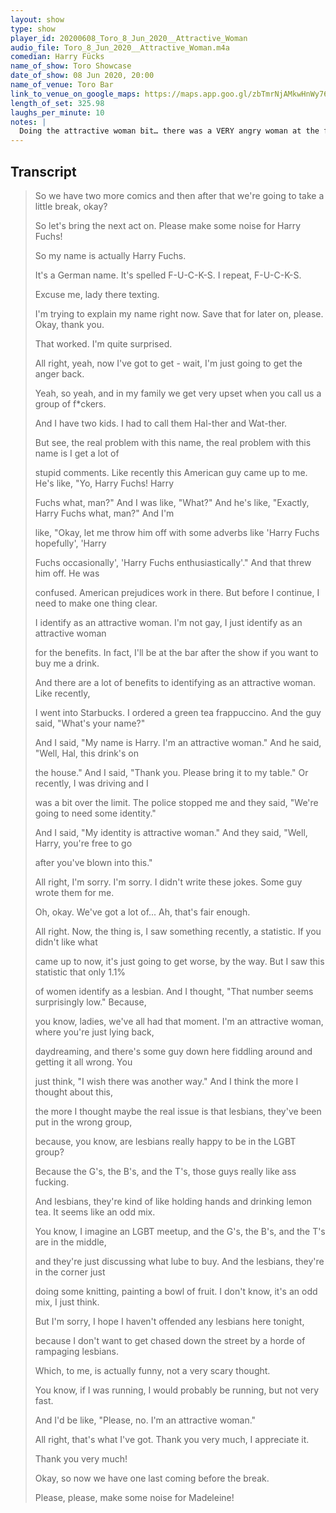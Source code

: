 ```yaml
---
layout: show
type: show
player_id: 20200608_Toro_8_Jun_2020__Attractive_Woman
audio_file: Toro_8_Jun_2020__Attractive_Woman.m4a
comedian: Harry Fücks
name_of_show: Toro Showcase
date_of_show: 08 Jun 2020, 20:00
name_of_venue: Toro Bar
link_to_venue_on_google_maps: https://maps.app.goo.gl/zbTmrNjAMkwHnWy76
length_of_set: 325.98
laughs_per_minute: 10
notes: |
  Doing the attractive woman bit… there was a VERY angry woman at the front. So then I zagged to the bit about lesbians and fruit… there was a group of gay men at the back who enjoy the disaster. Was also the first time a really applied Patrice’s idea of “We’re all going to hell” when bombing
---
```



<h2><i class="fas fa-file-alt"></i> Transcript</h2>

> So we have two more comics and then after that we're going to take a little break, okay?
>
> So let's bring the next act on. Please make some noise for Harry Fuchs!
>
> So my name is actually Harry Fuchs.
>
> It's a German name. It's spelled F-U-C-K-S. I repeat, F-U-C-K-S.
>
> Excuse me, lady there texting.
>
> I'm trying to explain my name right now. Save that for later on, please. Okay, thank you.
>
> That worked. I'm quite surprised.
>
> All right, yeah, now I've got to get - wait, I'm just going to get the anger back.
>
> Yeah, so yeah, and in my family we get very upset when you call us a group of f*ckers.
>
> And I have two kids. I had to call them Hal-ther and Wat-ther.
>
> But see, the real problem with this name, the real problem with this name is I get a lot of
>
> stupid comments. Like recently this American guy came up to me. He's like, "Yo, Harry Fuchs! Harry
>
> Fuchs what, man?" And I was like, "What?" And he's like, "Exactly, Harry Fuchs what, man?" And I'm
>
> like, "Okay, let me throw him off with some adverbs like 'Harry Fuchs hopefully', 'Harry
>
> Fuchs occasionally', 'Harry Fuchs enthusiastically'." And that threw him off. He was
>
> confused. American prejudices work in there. But before I continue, I need to make one thing clear.
>
> I identify as an attractive woman. I'm not gay, I just identify as an attractive woman
>
> for the benefits. In fact, I'll be at the bar after the show if you want to buy me a drink.
>
> And there are a lot of benefits to identifying as an attractive woman. Like recently,
>
> I went into Starbucks. I ordered a green tea frappuccino. And the guy said, "What's your name?"
>
> And I said, "My name is Harry. I'm an attractive woman." And he said, "Well, Hal, this drink's on
>
> the house." And I said, "Thank you. Please bring it to my table." Or recently, I was driving and I
>
> was a bit over the limit. The police stopped me and they said, "We're going to need some identity."
>
> And I said, "My identity is attractive woman." And they said, "Well, Harry, you're free to go
>
> after you've blown into this."
>
> All right, I'm sorry. I'm sorry. I didn't write these jokes. Some guy wrote them for me.
>
> Oh, okay. We've got a lot of... Ah, that's fair enough.
>
> All right. Now, the thing is, I saw something recently, a statistic. If you didn't like what
>
> came up to now, it's just going to get worse, by the way. But I saw this statistic that only 1.1%
>
> of women identify as a lesbian. And I thought, "That number seems surprisingly low." Because,
>
> you know, ladies, we've all had that moment. I'm an attractive woman, where you're just lying back,
>
> daydreaming, and there's some guy down here fiddling around and getting it all wrong. You
>
> just think, "I wish there was another way." And I think the more I thought about this,
>
> the more I thought maybe the real issue is that lesbians, they've been put in the wrong group,
>
> because, you know, are lesbians really happy to be in the LGBT group?
>
> Because the G's, the B's, and the T's, those guys really like ass fucking.
>
> And lesbians, they're kind of like holding hands and drinking lemon tea. It seems like an odd mix.
>
> You know, I imagine an LGBT meetup, and the G's, the B's, and the T's are in the middle,
>
> and they're just discussing what lube to buy. And the lesbians, they're in the corner just
>
> doing some knitting, painting a bowl of fruit. I don't know, it's an odd mix, I just think.
>
> But I'm sorry, I hope I haven't offended any lesbians here tonight,
>
> because I don't want to get chased down the street by a horde of rampaging lesbians.
>
> Which, to me, is actually funny, not a very scary thought.
>
> You know, if I was running, I would probably be running, but not very fast.
>
> And I'd be like, "Please, no. I'm an attractive woman."
>
> All right, that's what I've got. Thank you very much, I appreciate it.
>
> Thank you very much!
>
> Okay, so now we have one last coming before the break.
>
> Please, please, make some noise for Madeleine!
